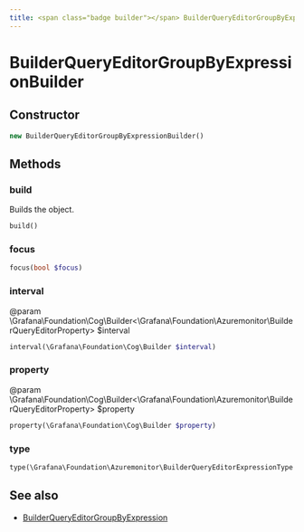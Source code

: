 ```yaml
---
title: <span class="badge builder"></span> BuilderQueryEditorGroupByExpressionBuilder
---
```

# <span class="badge builder"></span> BuilderQueryEditorGroupByExpressionBuilder

## Constructor

```php
new BuilderQueryEditorGroupByExpressionBuilder()
```
## Methods

### <span class="badge object-method"></span> build

Builds the object.

```php
build()
```

### <span class="badge object-method"></span> focus

```php
focus(bool $focus)
```

### <span class="badge object-method"></span> interval

@param \Grafana\Foundation\Cog\Builder<\Grafana\Foundation\Azuremonitor\BuilderQueryEditorProperty> $interval

```php
interval(\Grafana\Foundation\Cog\Builder $interval)
```

### <span class="badge object-method"></span> property

@param \Grafana\Foundation\Cog\Builder<\Grafana\Foundation\Azuremonitor\BuilderQueryEditorProperty> $property

```php
property(\Grafana\Foundation\Cog\Builder $property)
```

### <span class="badge object-method"></span> type

```php
type(\Grafana\Foundation\Azuremonitor\BuilderQueryEditorExpressionType $type)
```

## See also

 * <span class="badge object-type-class"></span> [BuilderQueryEditorGroupByExpression](./object-BuilderQueryEditorGroupByExpression.md)

